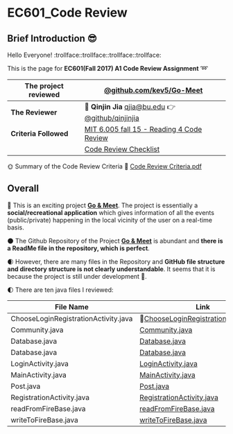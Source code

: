 # EC601_Code Review
## Brief Introduction :sunglasses:
  Hello Everyone! :trollface::trollface::trollface::trollface:
  
  This is the page for **EC601(Fall 2017) A1 Code Review Assignment** :loop:
  
  |The project reviewed| **[@github.com/kev5/Go-Meet](https://github.com/kev5/Go-Meet)**
  |--|--
  |**The Reviewer**| :boy: **Qinjin Jia** qjia@bu.edu   :point_right:[@github/qinjinjia](https://github.com/qinjinjia)
  |**Criteria Followed**| [MIT 6.005 fall 15 - Reading 4 Code Review](http://web.mit.edu/6.005/www/fa15/classes/04-code-review/) 
  ||[Code Review Checklist](http://www.evoketechnologies.com/blog/code-review-checklist-perform-effective-code-reviews/)

  :sun_with_face: Summary of the Code Review Criteria :link: [Code Review Criteria.pdf](https://github.com/qinjinjia/ec601_Code-Review/blob/master/Code%20Review%20by%20Qinjin%20Jia/Code%20Review%20Criteria.pdf) 
 
## Overall
 :new_moon_with_face: This is an exciting project **[Go & Meet](https://github.com/kev5/Go-Meet)**. The project is essentially a **social/recreational application** which gives information of all the events  (public/private) happening in the local vicinity of the user on a real-time basis.
 
 :new_moon: The Github Repository of the Project **[Go & Meet](https://github.com/kev5/Go-Meet)** is abundant and **there is a ReadMe file in the repository, which is perfect**.
 
 :waxing_crescent_moon: However, there are many files in the Repository and **GitHub file structure and directory structure is not clearly understandable**. It seems that it is because the project is still under development :construction:. 

 :first_quarter_moon: There are ten java files I reviewed:
          
 |File Name |Link |
 |--|--
 |ChooseLoginRegistrationActivity.java|:link:[ChooseLoginRegistrationActivity.java](https://github.com/kev5/Go-Meet/blob/master/ChooseLoginRegistrationActivity.java)|
 |Community.java|[Community.java](https://github.com/kev5/Go-Meet/blob/master/Community.java)|
 |Database.java|[Database.java](https://github.com/kev5/Go-Meet/blob/master/Database.java)|
 |Database.java|[Database.java](https://github.com/kev5/Go-Meet/blob/master/Database.java)|
 |LoginActivity.java|[LoginActivity.java](https://github.com/kev5/Go-Meet/blob/master/LoginActivity.java)|
 |MainActivity.java|[MainActivity.java](https://github.com/kev5/Go-Meet/blob/master/MainActivity.java)|
 |Post.java|[Post.java](https://github.com/kev5/Go-Meet/blob/master/Post.java)|
 |RegistrationActivity.java|[RegistrationActivity.java](https://github.com/kev5/Go-Meet/blob/master/RegistrationActivity.java)|
 |readFromFireBase.java|[readFromFireBase.java](https://github.com/kev5/Go-Meet/blob/master/readFromFireBase.java)|
 |writeToFireBase.java|[writeToFireBase.java](https://github.com/kev5/Go-Meet/blob/master/writeToFireBase.java)|
          
##
